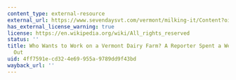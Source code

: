 ```yaml
---
content_type: external-resource
external_url: https://www.sevendaysvt.com/vermont/milking-it/Content?oid=26454611
has_external_license_warning: true
license: https://en.wikipedia.org/wiki/All_rights_reserved
status: ''
title: Who Wants to Work on a Vermont Dairy Farm? A Reporter Spent a Week Finding
  Out
uid: 4ff7591e-cd32-4e69-955a-9789dd9f43bd
wayback_url: ''
---
```

